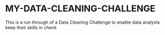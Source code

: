 # MY-DATA-CLEANING-CHALLENGE
This is a run through of a Data Cleaning Challenge to enable data analysts keep their skills in check
